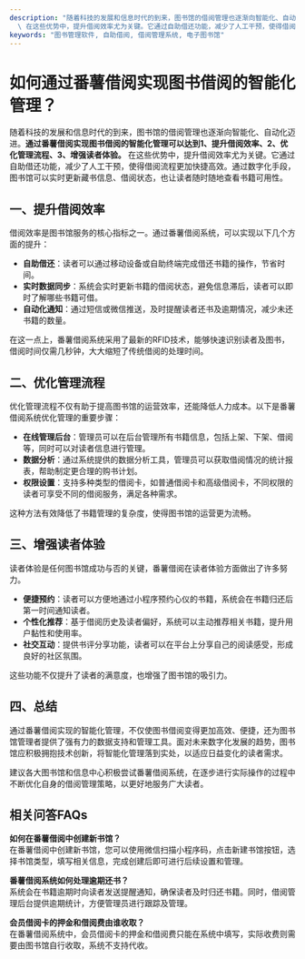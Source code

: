 ```yaml
---
description: "随着科技的发展和信息时代的到来，图书馆的借阅管理也逐渐向智能化、自动化迈进。**通过番薯借阅实现图书借阅的智能化管理可以达到1、提升借阅效率、2、优化管理流程、3、增强读者体验。**\
  \ 在这些优势中，提升借阅效率尤为关键。它通过自助借还功能，减少了人工干预，使得借阅流程更加快捷高效。通过数字化手段，图书馆可以实时更新藏书信息、借阅状态，也让读者随时随地查看书籍可用性。"
keywords: "图书管理软件, 自助借阅, 借阅管理系统, 电子图书馆"
---
```

# 如何通过番薯借阅实现图书借阅的智能化管理？

随着科技的发展和信息时代的到来，图书馆的借阅管理也逐渐向智能化、自动化迈进。**通过番薯借阅实现图书借阅的智能化管理可以达到1、提升借阅效率、2、优化管理流程、3、增强读者体验。** 在这些优势中，提升借阅效率尤为关键。它通过自助借还功能，减少了人工干预，使得借阅流程更加快捷高效。通过数字化手段，图书馆可以实时更新藏书信息、借阅状态，也让读者随时随地查看书籍可用性。

## **一、提升借阅效率**

借阅效率是图书馆服务的核心指标之一。通过番薯借阅系统，可以实现以下几个方面的提升：

- **自助借还**：读者可以通过移动设备或自助终端完成借还书籍的操作，节省时间。
- **实时数据同步**：系统会实时更新书籍的借阅状态，避免信息滞后，读者可以即时了解哪些书籍可借。
- **自动化通知**：通过短信或微信推送，及时提醒读者还书及逾期情况，减少未还书籍的数量。

在这一点上，番薯借阅系统采用了最新的RFID技术，能够快速识别读者及图书，借阅时间仅需几秒钟，大大缩短了传统借阅的处理时间。

## **二、优化管理流程**

优化管理流程不仅有助于提高图书馆的运营效率，还能降低人力成本。以下是番薯借阅系统优化管理的重要步骤：

- **在线管理后台**：管理员可以在后台管理所有书籍信息，包括上架、下架、借阅等，同时可以对读者信息进行管理。
- **数据分析**：通过系统提供的数据分析工具，管理员可以获取借阅情况的统计报表，帮助制定更合理的购书计划。
- **权限设置**：支持多种类型的借阅卡，如普通借阅卡和高级借阅卡，不同权限的读者可享受不同的借阅服务，满足各种需求。

这种方法有效降低了书籍管理的复杂度，使得图书馆的运营更为流畅。

## **三、增强读者体验**

读者体验是任何图书馆成功与否的关键，番薯借阅在读者体验方面做出了许多努力。

- **便捷预约**：读者可以方便地通过小程序预约心仪的书籍，系统会在书籍归还后第一时间通知读者。
- **个性化推荐**：基于借阅历史及读者偏好，系统可以主动推荐相关书籍，提升用户黏性和使用率。
- **社交互动**：提供书评分享功能，读者可以在平台上分享自己的阅读感受，形成良好的社区氛围。

这些功能不仅提升了读者的满意度，也增强了图书馆的吸引力。

## **四、总结**

通过番薯借阅实现的智能化管理，不仅使图书借阅变得更加高效、便捷，还为图书馆管理者提供了强有力的数据支持和管理工具。面对未来数字化发展的趋势，图书馆应积极拥抱技术创新，将智能化管理落到实处，以适应日益变化的读者需求。

建议各大图书馆和信息中心积极尝试番薯借阅系统，在逐步进行实际操作的过程中不断优化自身的借阅管理策略，以更好地服务广大读者。

## 相关问答FAQs

**如何在番薯借阅中创建新书馆？**  
在番薯借阅中创建新书馆，您可以使用微信扫描小程序码，点击新建书馆按钮，选择书馆类型，填写相关信息，完成创建后即可进行后续设置和管理。

**番薯借阅系统如何处理逾期还书？**  
系统会在书籍逾期时向读者发送提醒通知，确保读者及时归还书籍。同时，借阅管理后台提供逾期统计，方便管理员进行跟踪及管理。

**会员借阅卡的押金和借阅费由谁收取？**  
在番薯借阅系统中，会员借阅卡的押金和借阅费只能在系统中填写，实际收费则需要由图书馆自行收取，系统不支持代收。
